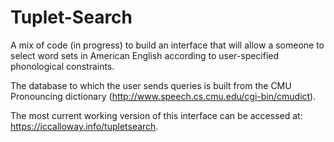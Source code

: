 # Tuplet-Search
A mix of code (in progress) to build an interface that will allow a someone to select word sets in American English according to user-specified phonological constraints.

The database to which the user sends queries is built from the CMU Pronouncing dictionary (http://www.speech.cs.cmu.edu/cgi-bin/cmudict).

The most current working version of this interface can be accessed at: https://iccalloway.info/tupletsearch.
